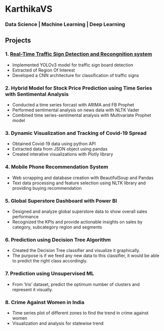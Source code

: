 
# KarthikaVS
### Data Science | Machine Learning | Deep Learning
## Projects
### 1. [Real-Time Traffic Sign Detection and Recongnition system](https://www.google.com)
 *  Implemented YOLOv3 model for traffic sign board detection
 *  Extracted of Region Of Interest
 *  Developed a CNN architecture for classification of traffic signs
### 2. Hybrid Model for Stock Price Prediction using Time Series with Sentimental Analysis
 *  Conducted a time series forcast with ARIMA and FB Prophet
 *  Performed sentimental analysis on news data with NLTK Vader
 *  Combined time series-sentimental analysis with Multivariate Prophet model
### 3. Dynamic Visualization and Tracking of Covid-19 Spread 
 *  Obtained Covid-19 data using python API
 *  Extracted data from JSON object using pandas
 *  Created interative visualizations with Plotly library
### 4. Mobile Phone Recommendation System
 *  Web scrapping and database creation with BeautifulSoup and Pandas
 *  Text data processing and feature selection using NLTK library and providing
    buying recommendation
### 5. Global Superstore Dashboard with Power BI
 * Designed and analyze global superstore data to show overall sales
   performance
 * Recognized the KPIs and provide actionable insights on sales by category,
subcategory region and segments
### 6. Prediction using Decision Tree Algorithm 
 *  Created the Decision Tree classifier and visualize it graphically.
 *  The purpose is if we feed any new data to this classifier, it would be able to
    predict the right class accordingly.
### 7. Prediction using Unsupervised ML 
 *  From ‘Iris’ dataset, predict the optimum number of clusters
    and represent it visually.
### 8. Crime Against Women in India
 *  Time series plot of different zones to find the trend in crime against women
 *  Visualization and analysis for statewise trend

